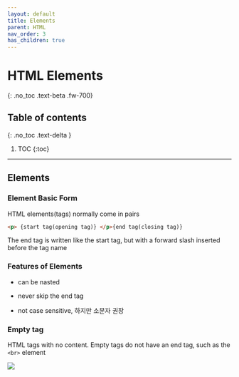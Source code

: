 ```yaml
---
layout: default
title: Elements
parent: HTML
nav_order: 3
has_children: true
---
```


# HTML Elements
{: .no_toc .text-beta .fw-700}

## Table of contents
{: .no_toc .text-delta }

1. TOC
{:toc}

---

## Elements

### Element Basic Form
    
HTML elements(tags) normally come in pairs

```html
<p> {start tag(opening tag)} </p>{end tag(closing tag)}
```

The end tag is written like the start tag, but with a forward slash inserted before the tag name

### Features of Elements

* can be nasted

* never skip the end tag

* not case sensitive, 하지만 소문자 권장

### Empty tag

HTML tags with no content. Empty tags do not have an end tag, such as the `<br>` element

![](https://gekdev.github.io/assets/images/blockorline.jpg)

